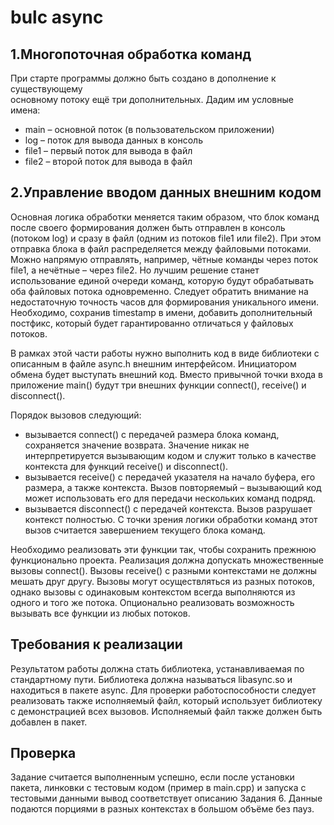 # bulc async

## 1.Многопоточная обработка команд

При старте программы должно быть создано в дополнение к существующему\
основному потоку ещё три дополнительных. Дадим им условные имена:

- main – основной поток (в пользовательском приложении)
- log  – поток для вывода данных в консоль
- file1 – первый поток для вывода в файл
- file2 – второй поток для вывода в файл

## 2.Управление вводом данных внешним кодом

Основная логика обработки меняется таким образом, что блок команд после 
своего формирования должен быть отправлен в консоль (потоком log) и
сразу в файл (одним из потоков file1 или file2). При этом отправка блока
в файл распределяется между файловыми потоками.
Можно напрямую отправлять, например, чётные команды через поток file1,
а нечётные – через file2. Но лучшим решение станет использование единой
очереди команд, которую будут обрабатывать оба файловых потока одновременно.
Следует обратить внимание на недостаточную точность часов для формирования
уникального имени. Необходимо, сохранив timestamp в имени, добавить дополнительный
постфикс, который будет гарантированно отличаться у файловых потоков.

В рамках этой части работы нужно выполнить код в виде библиотеки с описанным в 
файле async.h внешним интерфейсом. Инициатором обмена будет выступать внешний код.
Вместо привычной точки входа в приложение main() будут три внешних функции
connect(), receive() и disconnect().

Порядок вызовов следующий:
- вызывается connect() с передачей размера блока команд, сохраняется значение возврата.
  Значение никак не интерпретируется вызывающим кодом и служит только в качестве контекста
  для функций receive() и disconnect().
- вызывается receive() c передачей указателя на начало буфера, его размера, а также 
  контекста. Вызов повторяемый – вызывающий код может использовать его для передачи 
  нескольких команд подряд.
- вызывается disconnect() с передачей контекста. Вызов разрушает контекст полностью.
  С точки зрения логики обработки команд этот вызов считается завершением текущего блока команд.

Необходимо реализовать эти функции так, чтобы сохранить прежнюю функционально проекта.
Реализация должна допускать множественные вызовы connect(). Вызовы receive() с
разными контекстами не должны мешать друг другу. Вызовы могут осуществляться из 
разных потоков, однако вызовы с одинаковым контекстом всегда выполняются из одного и 
того же потока. Опционально реализовать возможность вызывать все функции из любых 
потоков.

## Требования к реализации

Результатом работы должна стать библиотека, устанавливаемая по стандартному пути.
Библиотека должна называться libasync.so и находиться в пакете async. Для проверки 
работоспособности следует реализовать также исполняемый файл, который использует 
библиотеку с демонстрацией всех вызовов. Исполняемый файл также должен быть добавлен
в пакет.

## Проверка
Задание считается выполненным успешно, если после установки пакета, линковки с тестовым
кодом (пример в main.cpp) и запуска с тестовыми данными вывод соответствует описанию 
Задания 6. Данные подаются порциями в разных контекстах в большом объёме без пауз.
